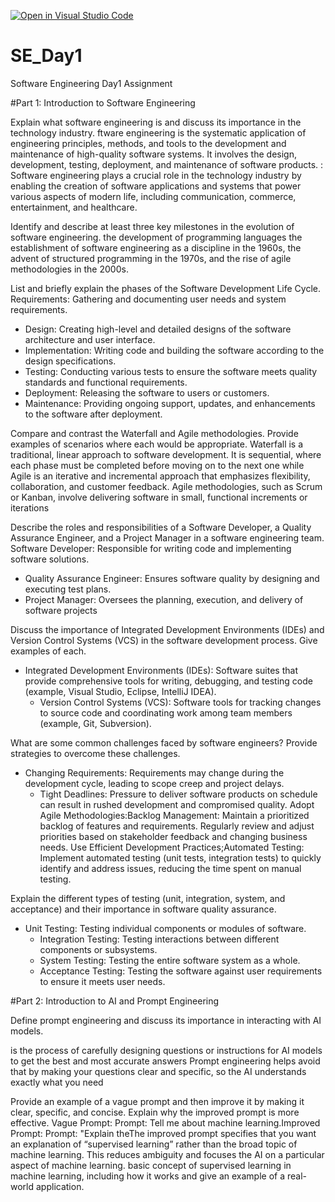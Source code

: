 [![Open in Visual Studio Code](https://classroom.github.com/assets/open-in-vscode-2e0aaae1b6195c2367325f4f02e2d04e9abb55f0b24a779b69b11b9e10269abc.svg)](https://classroom.github.com/online_ide?assignment_repo_id=15569649&assignment_repo_type=AssignmentRepo)
# SE_Day1
Software Engineering Day1 Assignment

#Part 1: Introduction to Software Engineering

Explain what software engineering is and discuss its importance in the technology industry.
ftware engineering is the systematic application of engineering principles, methods, and tools to the development and maintenance of high-quality software systems. It involves the design, development, testing, deployment, and maintenance of software products.
: Software engineering plays a crucial role in the technology industry by enabling the creation of software applications and systems that power various aspects of modern life, including communication, commerce, entertainment, and healthcare.


Identify and describe at least three key milestones in the evolution of software engineering.
the development of programming languages
the establishment of software engineering as a discipline in the 1960s, 
the advent of structured programming in the 1970s, and the rise of agile methodologies in the 2000s.

List and briefly explain the phases of the Software Development Life Cycle.
 Requirements: Gathering and documenting user needs and system requirements.
  - Design: Creating high-level and detailed designs of the software architecture and user interface.
  - Implementation: Writing code and building the software according to the design specifications.
  - Testing: Conducting various tests to ensure the software meets quality standards and functional requirements.
  - Deployment: Releasing the software to users or customers.
  - Maintenance: Providing ongoing support, updates, and enhancements to the software after deployment.


Compare and contrast the Waterfall and Agile methodologies. Provide examples of scenarios where each would be appropriate.
Waterfall is a traditional, linear approach to software development. It is sequential, where each phase must be completed before moving on to the next one while 
Agile is an iterative and incremental approach that emphasizes flexibility, collaboration, and customer feedback. Agile methodologies, such as Scrum or Kanban, involve delivering software in small, functional increments or iterations

Describe the roles and responsibilities of a Software Developer, a Quality Assurance Engineer, and a Project Manager in a software engineering team.
Software Developer: Responsible for writing code and implementing software solutions.
  - Quality Assurance Engineer: Ensures software quality by designing and executing test plans.
  - Project Manager: Oversees the planning, execution, and delivery of software projects

Discuss the importance of Integrated Development Environments (IDEs) and Version Control Systems (VCS) in the software development process. Give examples of each.
- Integrated Development Environments (IDEs): Software suites that provide comprehensive tools for writing, debugging, and testing code (example, Visual Studio, Eclipse, IntelliJ IDEA).
  - Version Control Systems (VCS): Software tools for tracking changes to source code and coordinating work among team members (example, Git, Subversion).


What are some common challenges faced by software engineers? Provide strategies to overcome these challenges.
- Changing Requirements: Requirements may change during the development cycle, leading to scope creep and project delays.
  - Tight Deadlines: Pressure to deliver software products on schedule can result in rushed development and compromised quality.
Adopt Agile Methodologies:Backlog Management: Maintain a prioritized backlog of features and requirements. Regularly review and adjust priorities based on stakeholder feedback and changing business needs.
Use Efficient Development Practices;Automated Testing: Implement automated testing (unit tests, integration tests) to quickly identify and address issues, reducing the time spent on manual testing.

Explain the different types of testing (unit, integration, system, and acceptance) and their importance in software quality assurance.
- Unit Testing: Testing individual components or modules of software.
  - Integration Testing: Testing interactions between different components or subsystems.
  - System Testing: Testing the entire software system as a whole.
  - Acceptance Testing: Testing the software against user requirements to ensure it meets user needs.


#Part 2: Introduction to AI and Prompt Engineering

Define prompt engineering and discuss its importance in interacting with AI models.

is the process of carefully designing questions or instructions for AI models to get the best and most accurate answers
Prompt engineering helps avoid that by making your questions clear and specific, so the AI understands exactly what you need

Provide an example of a vague prompt and then improve it by making it clear, specific, and concise. Explain why the improved prompt is more effective.
Vague Prompt:
Prompt: Tell me about machine learning.Improved Prompt:
Prompt: "Explain theThe improved prompt specifies that you want an explanation of “supervised learning” rather than the broad topic of machine learning. This reduces ambiguity and focuses the AI on a particular aspect of machine learning. basic concept of supervised learning in machine learning, including how it works and give an example of a real-world application.

